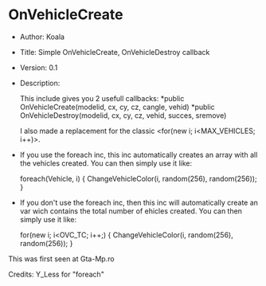 OnVehicleCreate
===============

*	Author:		Koala
*	Title:		Simple OnVehicleCreate, OnVehicleDestroy callback
*	Version:	0.1
*	Description:

	This include gives you 2 usefull callbacks:
	*public OnVehicleCreate(modelid, cx, cy, cz, cangle, vehid)
	*public OnVehicleDestroy(modelid, cx, cy, cz, vehid, succes, sremove)
	
	I also made a replacement for the classic <for(new i; i<MAX_VEHICLES; i++)>.
	
*	If you use the foreach inc, this inc automatically creates an array with all the vehicles created.
	You can then simply use it like:

	foreach(Vehicle, i)
	{
	ChangeVehicleColor(i, random(256), random(256));
	}

*	If you don't use the foreach inc, then this inc will automatically create an var wich contains the total number of ehicles created.
	You can then simply use it like:

	for(new i; i<OVC_TC; i++;)
	{
	ChangeVehicleColor(i, random(256), random(256));
	}

 This was first seen at Gta-Mp.ro

 Credits: Y_Less for "foreach"

